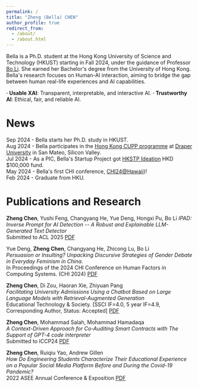 ```yaml
---
permalink: /
title: "Zheng (Bella) CHEN"
author_profile: true
redirect_from: 
  - /about/
  - /about.html
---
```


Bella is a Ph.D. student at the Hong Kong University of Science and Technology (HKUST) starting in Fall 2024, under the guidance of Professor [Bo Li](https://seng.hkust.edu.hk/about/people/faculty/bo-li). She earned her Bachelor's degree from the University of Hong Kong. Bella's research focuses on Human-AI interaction, aiming to bridge the gap between human real-life experiences and AI capabilities.

**· Usable XAI**: Transparent, interpretable, and interactive AI.
**· Trustworthy AI**: Ethical, fair, and reliable AI.

News
======
Sep 2024 - Bella starts her Ph.D. study in HKUST.<br>
Aug 2024 - Bella participates in the [Hong Kong CUPP programme](https://cyberport.hk/en/cyberport-university-partnership-programme) at [Draper University](https://draperuniversity.com/) in San Mateo, Silicon Valley.<br>
Jul 2024 - As a PIC, Bella's Startup Project got [HKSTP Ideation](https://www.hkstp.org/en/programmes/ideation) HKD $100,000 fund.<br>
May 2024 - Bella's first CHI conference, [CHI24@Hawaii](https://programs.sigchi.org/chi/2024))!<br>
Feb 2024 - Graduate from HKU.


Publications and Research
======
**Zheng Chen**, Yushi Feng, Changyang He, Yue Deng, Hongxi Pu, Bo Li
*IPAD: Inverse Prompt for AI Detection -- A Robust and Explainable LLM-Generated Text Detector*<br>
Submitted to ACL 2025 [PDF](https://arxiv.org/abs/2502.15902)

Yue Deng, **Zheng Chen**, Changyang He, Zhicong Lu, Bo Li<br>
*Persuasion or Insulting? Unpacking Discursive Strategies of Gender Debate in Everyday Feminism in China.*<br>
In Proceedings of the 2024 CHI Conference on Human Factors in Computing Systems. (CHI 2024) [PDF](https://hechangyang.com/papers/CHI24_genderDebate.pdf)

**Zheng Chen**, Di Zou, Haoran Xie, Zhiyuan Pang<br>
*Facilitating University Admissions Using a Chatbot Based on Large Language Models with Retrieval-Augmented Generation*<br>
Educational Technology & Society. [SSCI IF=4.0, 5 year IF=4.9, Corresponding Author, Status: Accepted] [PDF](https://www.jstor.org/stable/pdf/48791566.pdf)

**Zheng Chen**, Mohammad Salah, Mohammad Hamadaqa<br>
*A Context-Driven Approach for Co-Auditing Smart Contracts with The Support of GPT-4 code interpreter*<br>
Submitted to ICCP24 [PDF](https://arxiv.org/abs/2406.18075)

**Zheng Chen**, Ruiqiu Yao, Andrew Gillen<br>
*How Do Engineering Students Characterize Their Educational Experience on a Popular Social Media Platform Before and During the Covid-19 Pandemic?*<br>
2022 ASEE Annual Conference & Exposition [PDF](https://sftp.asee.org/how-do-engineering-students-characterize-their-educational-experience-on-a-popular-social-media-platform-before-and-during-the-covid-19-pandemic)


